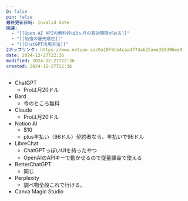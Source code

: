 ```yaml
---
Q: false
pin: false
最終更新日時: Invalid date
関連:
  - "[[Open AI APIの無料枠は3ヶ月の有効期限がある]]"
  - "[[勉強の優先順位]]"
  - "[[ChatGPT活用方法]]"
2ホップリンク: https://www.notion.so/0a19f9cb4caa4774a625aee392d96ee9
date: 2024-12-27T22:36
modified: 2024-12-27T22:36
created: 2024-12-27T22:36
---
```

  

- ChatGPT
    - Proは月20ドル
- Bard
    - 今のところ無料
- Claude
    - Proは月20ドル
- Notion AI
    - $10
    - plus年払い（96ドル）契約者なら、年払いで96ドル
- LibreChat
    - ChatGPTっぽいUIを持ったやつ
    - OpenAIのAPIキーで動かせるので従量課金で使える
- BetterChatGPT
    - 同じ
- Perplexity
    - 調べ物全般これで行ける。
- Canva Magic Studio